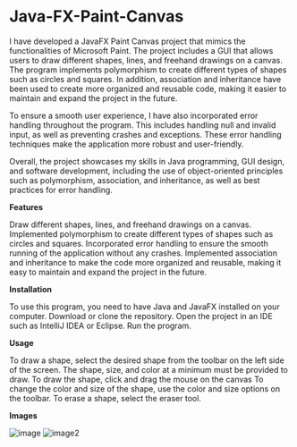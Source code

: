 # Java-FX-Paint-Canvas
I have developed a JavaFX Paint Canvas project that mimics the functionalities of Microsoft Paint. The project includes a GUI that allows users to draw different shapes, lines, and freehand drawings on a canvas. The program implements polymorphism to create different types of shapes such as circles and squares. In addition, association and inheritance have been used to create more organized and reusable code, making it easier to maintain and expand the project in the future.

To ensure a smooth user experience, I have also incorporated error handling throughout the program. This includes handling null and invalid input, as well as preventing crashes and exceptions. These error handling techniques make the application more robust and user-friendly.

Overall, the project showcases my skills in Java programming, GUI design, and software development, including the use of object-oriented principles such as polymorphism, association, and inheritance, as well as best practices for error handling.

**Features**

Draw different shapes, lines, and freehand drawings on a canvas.
Implemented polymorphism to create different types of shapes such as circles and squares.
Incorporated error handling to ensure the smooth running of the application without any crashes.
Implemented association and inheritance to make the code more organized and reusable, making it easy to maintain and expand the project in the future.

**Installation**

To use this program, you need to have Java and JavaFX installed on your computer.
Download or clone the repository.
Open the project in an IDE such as IntelliJ IDEA or Eclipse.
Run the program.

**Usage**

To draw a shape, select the desired shape from the toolbar on the left side of the screen.
The shape, size, and color at a minimum must be provided to draw.
To draw the shape, click and drag the mouse on the canvas
To change the color and size of the shape, use the color and size options on the toolbar.
To erase a shape, select the eraser tool.

**Images**

![image](https://i.imgur.com/n3iGnMw.png)
![image2](https://i.imgur.com/uJoQbrr.png)
